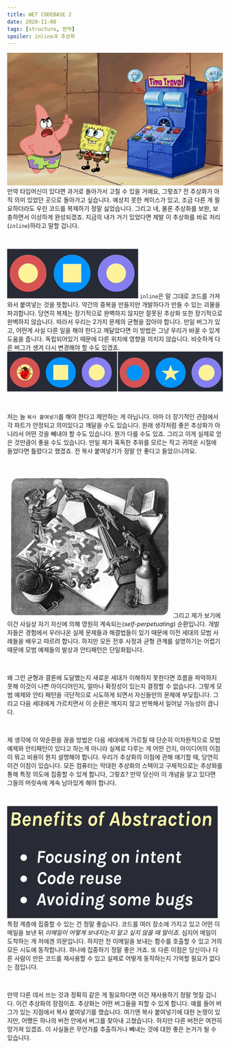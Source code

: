 ```yaml
---
title: WET CODEBASE 2
date: 2020-11-08
tags: [structure, 번역]
spoiler: inline과 추상화
---
```


![time machine](../assets/image/post/wet-base/time-travel.png)
만약 타임머신이 있다면 과거로 돌아가서 고칠 수 있을 거예요, 그렇죠? 전 추상화가 아직 의미 있었던 곳으로 돌아가고 싶습니다. 예상치 못한 케이스가 있고, 조금 다른 게 필요하더라도 우린 코드를 복제하기 정말 싫었습니다. 그리고 네, 물론 추상화를 보완, 보충하면서 이상하게 완성되겠죠. 지금의 내가 거기 있었다면 제발 이 추상화를 바로 처리(_`inline`_)하라고 말할 겁니다.

&nbsp;

![duplicate code](../assets/image/post/wet-base/duplicated-code.png)
`inline`은 말 그대로 코드를 가져와서 붙여넣는 것을 뜻합니다. 약간의 중복을 만들지만 개발하다가 만들 수 있는 괴물을 파괴합니다. 당연히 복제는 장기적으로 완벽하지 않지만 잘못된 추상화 또한 장기적으로 완벽하지 않습니다. 따라서 우리는 2가지 문제의 균형을 잡아야 합니다. 만일 버그가 있고, 어떤게 사실 다른 일을 해야 한다고 깨달았다면 이 방법은 그냥 우리가 바꿀 수 있게 도움을 줍니다. 독립되어있기 때문에 다른 위치에 영향을 끼치지 않습니다. 비슷하게 다른 버그가 생겨 다시 변경해야 할 수도 있겠죠.
![new changes](../assets/image/post/wet-base/inlined-code.jpg)

&nbsp;

저는 늘 `복사 붙여넣기`를 해야 한다고 제안하는 게 아닙니다. 아마 더 장기적인 관점에서 각 파트가 안정되고 의미있다고 깨달을 수도 있습니다. 원래 생각처럼 좋은 추상화가 아니라서 어떤 것을 빼내야 할 수도 있습니다. 뭔가 다를 수도 있죠. 그리고 이게 실제로 얻은 것만큼이 좋을 수도 있습니다. 만일 제가 혹독한 추위를 모르는 작고 귀여운 시절에 들었다면 틀렸다고 했겠죠. 전 복사 붙여넣기가 정말 안 좋다고 들었으니까요.

&nbsp;

![self perpetuating loop](../assets/image/post/wet-base/gen-to-gen.png)
그리고 제가 보기에 이건 사실상 자기 자신에 의해 영원히 계속되는(_self-perpetuating_) 순환입니다. 개발자들은 경험에서 우러나온 실제 문제들과 해결법들이 있기 때문에 이전 세대의 모범 사례들을 배우고 따르려 합니다. 하지만 모든 전후 사정과 균형 관계를 설명하기는 어렵기 때문에 모범 예제들의 발상과 안티패턴은 단일화됩니다.

&nbsp;

왜 그런 균형과 결론에 도달했는지 새로운 세대가 이해하지 못한다면 흐름을 파악하지 못해 이것이 나쁜 아이디어인지, 얼마나 확장성이 있는지 결정할 수 없습니다. 그렇게 모범 예제와 안티 패턴을 극단적으로 시도하게 되면서 자신들만의 문제에 부딪힙니다. 그리고 다음 세대에게 가르치면서 이 순환은 깨지지 않고 반복해서 일어날 가능성이 큽니다.

&nbsp;


제 생각에 이 악순환을 끊을 방법은 다음 세대에게 가르칠 때 단순히 이차원적으로 모범 예제와 안티패턴이 있다고 하는게 아니라 실제로 다루는 게 어떤 건지, 아이디어의 이점이 뭐고 비용이 뭔지 설명해야 합니다. 우리가 추상화의 이점에 관해 얘기할 때, 당연히 이건 이점이 있습니다. 모든 컴퓨터는 막대한 추상화의 스택이고 구체적으로는 추상화를 통해 특정 의도에 집중할 수 있게 합니다, 그렇죠? 만약 당신이 이 개념을 알고 있다면 그들의 머릿속에 계속 남아있게 해야 합니다.

&nbsp;

![benefits of abstraction](../assets/image/post/wet-base/benefits-of-abstraction.png)
특정 계층에 집중할 수 있는 건 정말 좋습니다. 코드를 여러 장소에 가지고 있고 어떤 이메일을 보낸 뒤 _이메일이 어떻게 보내지는지 알고 싶지 않을 때 말이죠._ 심지어 메일이 도착하는 게 저에겐 의문입니다. 하지만 전 이메일을 보내는 함수를 호출할 수 있고 거의 모든 시도에 동작합니다. 하나에 집중하기 정말 좋은 거죠. 또 다른 이점은 당신이나 다른 사람이 만든 코드를 재사용할 수 있고 실제로 어떻게 동작하는지 기억할 필요가 없다는 점입니다.

&nbsp;

만약 다른 데서 쓰는 것과 정확히 같은 게 필요하다면 이건 재사용하기 정말 멋질 겁니다. 이건 추상화의 장점이죠. 추상화는 어떤 버그들을 피할 수 있게 합니다. 예를 들어 버그가 있는 지점에서 복사 붙여넣기를 했습니다. 여기엔 복사 붙여넣기에 대한 논쟁이 있지만, 어쨌든 하나의 버전 안에서 버그를 찾아내 고쳤습니다. 하지만 다른 버전은 여전히 망가져 있겠죠. 이 사실들은 무언가를 추출하거나 빼내는 것에 대한 좋은 논거가 될 수 있습니다.